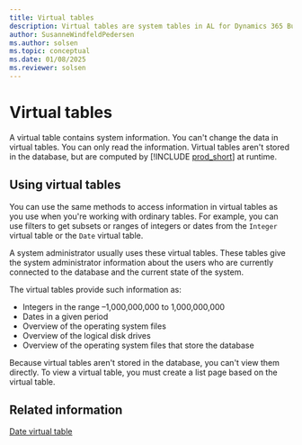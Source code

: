 ```yaml
---
title: Virtual tables
description: Virtual tables are system tables in AL for Dynamics 365 Business Central
author: SusanneWindfeldPedersen
ms.author: solsen
ms.topic: conceptual
ms.date: 01/08/2025
ms.reviewer: solsen
---
```


# Virtual tables

A virtual table contains system information. You can't change the data in virtual tables. You can only read the information. Virtual tables aren't stored in the database, but are computed by [!INCLUDE [prod_short](includes/prod_short.md)] at runtime.

## Using virtual tables

You can use the same methods to access information in virtual tables as you use when you're working with ordinary tables. For example, you can use filters to get subsets or ranges of integers or dates from the `Integer` virtual table or the `Date` virtual table.

A system administrator usually uses these virtual tables. These tables give the system administrator information about the users who are currently connected to the database and the current state of the system.

The virtual tables provide such information as:

- Integers in the range –1,000,000,000 to 1,000,000,000
- Dates in a given period
- Overview of the operating system files
- Overview of the logical disk drives
- Overview of the operating system files that store the database

Because virtual tables aren't stored in the database, you can't view them directly. To view a virtual table, you must create a list page based on the virtual table.

## Related information

[Date virtual table](devenv-date-virtual-table.md)